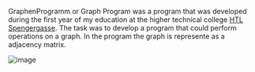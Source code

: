 GraphenProgramm or Graph Program was a program that was developed during the first year of my education at the higher technical college [HTL Spengergasse](https://www.spengergasse.at/). The task was to develop a program that could perform operations on a graph. In the program the graph is represente as a adjacency matrix.

![image](https://user-images.githubusercontent.com/53713395/153775404-577b6f81-c53f-4684-bf18-595b88449c3b.png)

